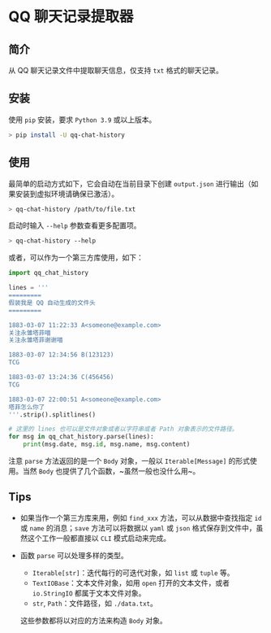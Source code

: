 # QQ 聊天记录提取器

## 简介

从 QQ 聊天记录文件中提取聊天信息，仅支持 `txt` 格式的聊天记录。


## 安装

使用 `pip` 安装，要求 `Python 3.9` 或以上版本。

```bash
> pip install -U qq-chat-history
```

## 使用

最简单的启动方式如下，它会自动在当前目录下创建 `output.json` 进行输出（如果安装到虚拟环境请确保已激活）。

```bash
> qq-chat-history /path/to/file.txt
```

启动时输入 `--help` 参数查看更多配置项。

```bash
> qq-chat-history --help
```

或者，可以作为一个第三方库使用，如下：

```python
import qq_chat_history

lines = '''
=========
假装我是 QQ 自动生成的文件头
=========

1883-03-07 11:22:33 A<someone@example.com>
关注永雏塔菲喵
关注永雏塔菲谢谢喵

1883-03-07 12:34:56 B(123123)
TCG

1883-03-07 13:24:36 C(456456)
TCG

1883-03-07 22:00:51 A<someone@example.com>
塔菲怎么你了
'''.strip().splitlines()

# 这里的 lines 也可以是文件对象或者以字符串或者 Path 对象表示的文件路径。
for msg in qq_chat_history.parse(lines):
    print(msg.date, msg.id, msg.name, msg.content)
```

注意 `parse` 方法返回的是一个 `Body` 对象，一般以 `Iterable[Message]` 的形式使用。当然 `Body` 也提供了几个函数，~虽然一般也没什么用~。

## Tips

+ 如果当作一个第三方库来用，例如 `find_xxx` 方法，可以从数据中查找指定 `id` 或 `name` 的消息；`save` 方法可以将数据以 `yaml` 或 `json` 格式保存到文件中，虽然这个工作一般都直接以 `CLI` 模式启动来完成。

+ 函数 `parse` 可以处理多样的类型。

  + `Iterable[str]`：迭代每行的可迭代对象，如 `list` 或 `tuple` 等。
  + `TextIOBase`：文本文件对象，如用 `open` 打开的文本文件，或者 `io.StringIO` 都属于文本文件对象。
  + `str`, `Path`：文件路径，如 `./data.txt`。

  这些参数都将以对应的方法来构造 `Body` 对象。
